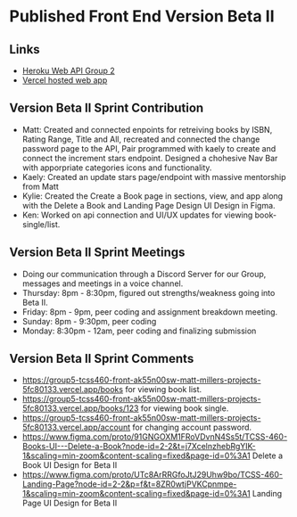 # Published Front End Version Beta II
 
## Links
- [Heroku Web API Group 2](https://group2-tcss460-web-api-322094da8ec1.herokuapp.com/)
- [Vercel hosted web app](https://group5-tcss460-front-ak55n00sw-matt-millers-projects-5fc80133.vercel.app/)

## Version Beta II Sprint Contribution
- Matt: Created and connected enpoints for retreiving books by ISBN, Rating Range, Title and All, recreated and connected the change password page to the API, Pair programmed with kaely
  to create and connect the increment stars endpoint. Designed a chohesive Nav Bar with apporpriate categories icons and functionality. 
- Kaely: Created an update stars page/endpoint with massive mentorship from Matt
- Kylie: Created the Create a Book page in sections, view, and app along with the Delete a Book and Landing Page Design UI Design in Figma.
- Ken: Worked on api connection and UI/UX updates for viewing book-single/list.

## Version Beta II Sprint Meetings
- Doing our communication through a Discord Server for our Group, messages and meetings in a voice channel.
- Thursday: 8pm - 8:30pm, figured out strengths/weakness going into Beta II.
- Friday: 8pm - 9pm, peer coding and assignment breakdown meeting.
- Sunday: 8pm - 9:30pm, peer coding
- Monday: 8:30pm - 12am, peer coding and finalizing submission

## Version Beta II Sprint Comments
- https://group5-tcss460-front-ak55n00sw-matt-millers-projects-5fc80133.vercel.app/books for viewing book list.
- https://group5-tcss460-front-ak55n00sw-matt-millers-projects-5fc80133.vercel.app/books/123 for viewing book single.
- https://group5-tcss460-front-ak55n00sw-matt-millers-projects-5fc80133.vercel.app/account for changing account password.
- https://www.figma.com/proto/91GNGOXM1FRoVDvnN4Ss5t/TCSS-460-Books-UI---Delete-a-Book?node-id=2-2&t=j7XcelnzhebRgYIK-1&scaling=min-zoom&content-scaling=fixed&page-id=0%3A1 Delete a Book UI Design for Beta II
- https://www.figma.com/proto/UTc8ArRRGfoJtJ29Uhw9bo/TCSS-460-Landing-Page?node-id=2-2&p=f&t=8ZR0wtjPVKCpnmpe-1&scaling=min-zoom&content-scaling=fixed&page-id=0%3A1 Landing Page UI Design for Beta II

